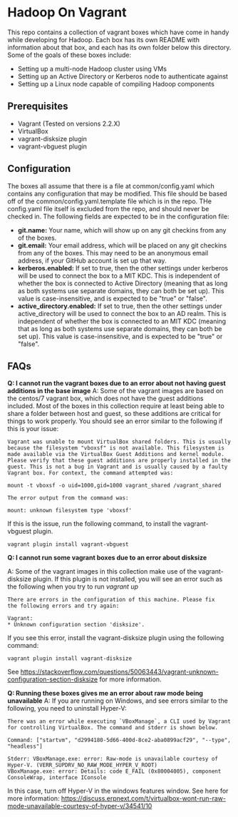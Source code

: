 # Hadoop On Vagrant
This repo contains a collection of vagrant boxes which have come in handy while developing for Hadoop. Each box has its own README with information about that box, and each has its own folder below this directory. Some of the goals of these boxes include:
* Setting up a multi-node Hadoop cluster using VMs
* Setting up an Active Directory or Kerberos node to authenticate against
* Setting up a Linux node capable of compiling Hadoop components

## Prerequisites
* Vagrant (Tested on versions 2.2.X)
* VirtualBox
* vagrant-disksize plugin
* vagrant-vbguest plugin

## Configuration
The boxes all assume that there is a file at common/config.yaml which contains any configuration that may be modified. This file should be based off of the common/config.yaml.template file which is in the repo. THe config.yaml file itself is excluded from the repo, and should never be checked in. The following fields are expected to be in the configuration file:
* **git.name:** Your name, which will show up on any git checkins from any of the boxes.
* **git.email:** Your email address, which will be placed on any git checkins from any of the boxes. This may need to be an anonymous email address, if your GitHub account is set up that way.
* **kerberos.enabled:** If set to true, then the other settings under kerberos will be used to connect the box to a MIT KDC. This is independent of whether the box is connected to Active Directory (meaning that as long as both systems use separate domains, they can both be set up). This value is case-insensitive, and is expected to be "true" or "false".
* **active_directory.enabled:** If set to true, then the other settings under active_directory will be used to connect the box to an AD realm. This is independent of whether the box is connected to an MIT KDC (meaning that as long as both systems use separate domains, they can both be set up). This value is case-insensitive, and is expected to be "true" or "false".
## FAQs
**Q: I cannot run the vagrant boxes due to an error about not having guest additions in the base image**
A: Some of the vagrant images are based on the centos/7 vagrant box, which does not have the guest additions included. Most of the boxes in this collection require at least being able to share a folder between host and guest, so these additions are critical for things to work properly. You should see an error similar to the following if this is your issue:
```
Vagrant was unable to mount VirtualBox shared folders. This is usually
because the filesystem "vboxsf" is not available. This filesystem is
made available via the VirtualBox Guest Additions and kernel module.
Please verify that these guest additions are properly installed in the
guest. This is not a bug in Vagrant and is usually caused by a faulty
Vagrant box. For context, the command attempted was:

mount -t vboxsf -o uid=1000,gid=1000 vagrant_shared /vagrant_shared

The error output from the command was:

mount: unknown filesystem type 'vboxsf'
```

If this is the issue, run the following command, to install the vagrant-vbguest plugin.
```
vagrant plugin install vagrant-vbguest
```

**Q: I cannot run some vagrant boxes due to an error about disksize**

A: Some of the vagrant images in this collection make use of the vagrant-disksize plugin. If this plugin is not installed, you will see an error such as the following when you try to run *vagrant up*
```
There are errors in the configuration of this machine. Please fix
the following errors and try again:

Vagrant:
* Unknown configuration section 'disksize'.
```

If you see this error, install the vagrant-disksize plugin using the following command:
```
vagrant plugin install vagrant-disksize
```

See https://stackoverflow.com/questions/50063443/vagrant-unknown-configuration-section-disksize for more information.

**Q: Running these boxes gives me an error about raw mode being unavailable**
A: If you are running on Windows, and see errors similar to the following, you need to uninstall Hyper-V:
```
There was an error while executing `VBoxManage`, a CLI used by Vagrant
for controlling VirtualBox. The command and stderr is shown below.

Command: ["startvm", "d2994180-5d66-400d-8ce2-aba0899acf29", "--type", "headless"]

Stderr: VBoxManage.exe: error: Raw-mode is unavailable courtesy of Hyper-V. (VERR_SUPDRV_NO_RAW_MODE_HYPER_V_ROOT)
VBoxManage.exe: error: Details: code E_FAIL (0x80004005), component ConsoleWrap, interface IConsole
```

In this case, turn off Hyper-V in the windows features window. See here for more information: https://discuss.erpnext.com/t/virtualbox-wont-run-raw-mode-unavailable-courtesy-of-hyper-v/34541/10
